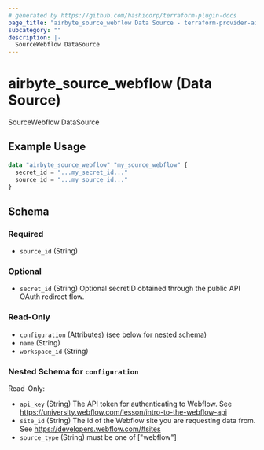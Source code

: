 ```yaml
---
# generated by https://github.com/hashicorp/terraform-plugin-docs
page_title: "airbyte_source_webflow Data Source - terraform-provider-airbyte"
subcategory: ""
description: |-
  SourceWebflow DataSource
---
```


# airbyte_source_webflow (Data Source)

SourceWebflow DataSource

## Example Usage

```terraform
data "airbyte_source_webflow" "my_source_webflow" {
  secret_id = "...my_secret_id..."
  source_id = "...my_source_id..."
}
```

<!-- schema generated by tfplugindocs -->
## Schema

### Required

- `source_id` (String)

### Optional

- `secret_id` (String) Optional secretID obtained through the public API OAuth redirect flow.

### Read-Only

- `configuration` (Attributes) (see [below for nested schema](#nestedatt--configuration))
- `name` (String)
- `workspace_id` (String)

<a id="nestedatt--configuration"></a>
### Nested Schema for `configuration`

Read-Only:

- `api_key` (String) The API token for authenticating to Webflow. See https://university.webflow.com/lesson/intro-to-the-webflow-api
- `site_id` (String) The id of the Webflow site you are requesting data from. See https://developers.webflow.com/#sites
- `source_type` (String) must be one of ["webflow"]



